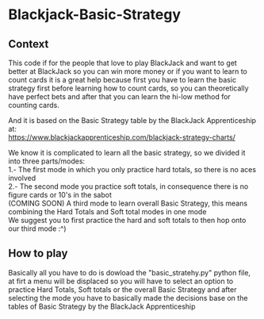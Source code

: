 # Blackjack-Basic-Strategy

## Context

This code if for the people that love to play BlackJack and want to get better at BlackJack so you can win more money
or if you want to learn to count cards it is a great help because first you have to learn the basic strategy first before learning how to count cards, so you can theoretically have perfect bets and after that you can learn the hi-low method for counting cards.

And it is based on the Basic Strategy table by the BlackJack Apprenticeship at: <br />
https://www.blackjackapprenticeship.com/blackjack-strategy-charts/

We know it is complicated to learn all the basic strategy, so we divided it into three parts/modes: <br />
1.- The first mode in which you only practice hard totals, so there is no aces involved <br />
2.- The second mode you practice soft totals, in consequence there is no figure cards or 10's in the sabot <br />
(COMING SOON) A third mode to learn overall Basic Strategy, this means combining the Hard Totals and Soft total modes in one mode <br />
We suggest you to first practice the hard and soft totals to then hop onto our third mode :^) 

## How to play 

Basically all you have to do is dowload the "basic_stratehy.py" python file, at firt a menu will be displaced so you will have to select an option to practice Hard Totals, Soft totals or the overall Basic Strategy and after selecting the mode you have to basically made the decisions base on the tables of Basic Strategy by the BlackJack Apprenticeship

